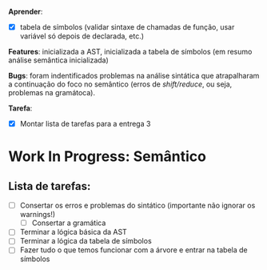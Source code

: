 **Aprender**:

- [x] tabela de símbolos (validar sintaxe de chamadas de função, usar variável só depois de declarada, etc.)

**Features**: inicializada a AST, inicializada a tabela de símbolos (em resumo análise semântica inicializada)

**Bugs**: foram indentificados problemas na análise sintática que atrapalharam a continuação do foco no semântico (erros de *shift/reduce*, ou seja, problemas na gramátoca). 

**Tarefa**:

- [x] Montar lista de tarefas para a entrega 3

# Work In Progress: Semântico

## Lista de tarefas:

- [ ] Consertar os erros e problemas do sintático (importante não ignorar os warnings!)
  - [ ] Consertar a gramática
- [ ] Terminar a lógica básica da AST
- [ ] Terminar a lógica da tabela de símbolos
- [ ] Fazer tudo o que temos funcionar com a árvore e entrar na tabela de símbolos